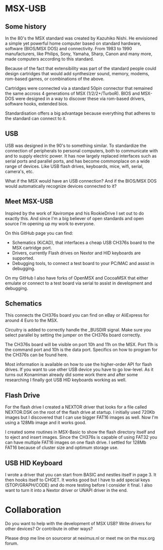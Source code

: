 # MSX-USB
## Some history
In the 80's the MSX standard was created by Kazuhiko Nishi. He envisioned a simple yet powerful home computer based on standard hardware, software (BIOS/MSX DOS) and connectivity. From 1983 to 1990 manufacturers, like Philips, Sony, Yamaha, Sharp, Canon and many more, made computers according to this standard.

Because of the fact that extensibility was part of the standard people could design cartridges that would add synthesizer sound, memory, modems, rom-based games, or combinations of the above.

Cartridges were connected via a standard 50pin connector that remained the same accross 4 generations of MSX (1/2/2+/TurboR). BIOS and MSX-DOS were designed in a way to discover these via rom-based drivers, software hooks, extended bios.

Standardisation offers a big advantage because everything that adheres to the standard can connect to it.

## USB
USB was designed in the 90's to something similar. To standardize the connection of peripherals to personal computers, both to communicate with and to supply electric power. It has now largely replaced interfaces such as serial ports and parallel ports, and has become commonplace on a wide range of devices. Like USB flash drives, keyboards, mice, wifi, serial, camera's, etc.

What if the MSX would have an USB connection? And if the BIOS/MSX DOS would automatically recognize devices connected to it?

## Meet MSX-USB
Inspired by the work of Xavirompe and his RookieDrive I set out to do exactly this. And since I'm a big believer of open standards and open source I'm opening up my work to everyone.

On this GitHub page you can find:
* Schematics (KiCAD), that interfaces a cheap USB CH376s board to the MSX cartridge port.
* Drivers, currently Flash drives on Nextor and HID keyboards are supported.
* Debugging tools, to connect a test board to your PC/MAC and assist in debugging.

On my GitHub I also have forks of OpenMSX and CocoaMSX that either emulate or connect to a test board via serial to assist in development and debugging.

## Schematics
This connects the CH376s board you can find on eBay or AliExpress for around 4 Euro to the MSX. 

Circuitry is added to correctly handle the _BUSDIR signal. Make sure you select parallel by setting the jumper on the CH376s board correctly.

The CH376s board will be visible on port 10h and 11h on the MSX. Port 11h is the command port and 10h is the data port. Specifics on how to program for the CH376s can be found here. 

Most information is available on how to use the higher-order API for flash drives. If you want to use other USB device you have to go low-level. As it turns out Konamiman already did some work there and after some researching I finally got USB HID keyboards working as well.

## Flash Drive
For the flash drive I created a NEXTOR driver that looks for a file called NEXTOR.DSK on the root of the flash drive at startup. I initially used 720Kb images but I discovered that I can use bigger FAT16 images as well. Now I'm using a 128Mb image and it works good. 

I created some routines in MSX-Basic to show the flash directory itself and to eject and insert images. Since the CH376s is capable of using FAT32 you can have multiple FAT16 images on one flash drive. I settled for 128Mb FAT16 because of cluster size and optimum storage use.

## USB HID Keyboard
I wrote a driver that you can start from BASIC and nestles itself in page 3. It then hooks itself to CHGET. It works good but I have to add special keys (STOP/GRAPH/CODE) and do more testing before I consider it final. I also want to turn it into a Nextor driver or UNAPI driver in the end.

# Collaboration
Do you want to help with the development of MSX USB? Write drivers for other devices? Or contribute in other ways?

Please drop me line on sourceror at neximus.nl or meet me on the msx.org forum.

